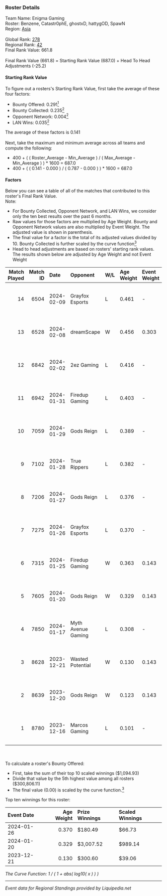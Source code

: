 ### Roster Details<br />
Team Name: Enigma Gaming<br />
Roster: Benzene, Catastr0phE, ghostxD, hattygOD, SpawN<br />
Region: [Asia]( ../standings_asia.md)<br />
<br />
Global Rank: [278](../standings_global.md)<br />
Regional Rank: [42]( ../standings_asia.md)<br />
Final Rank Value:  661.8<br />
<br />
Final Rank Value (661.8) = Starting Rank Value (687.0) + Head To Head Adjustments (-25.2)<br />

#### Starting Rank Value<br />
To figure out a rosters's Starting Rank Value, first take the average of these four factors:<br />
- Bounty Offered: 0.291[<sup>1</sup>](#table2)
- Bounty Collected: 0.235[<sup>2</sup>](#table1)
- Opponent Network: 0.004[<sup>2</sup>](#table1)
- LAN Wins: 0.035[<sup>2</sup>](#table1)

The average of these factors is 0.141<br />
<br />
Next, take the maximum and minimum average across all teams and compute the following:<br />
- 400 + ( ( Roster_Average - Min_Average ) / ( Max_Average - Min_Average ) ) * 1600 = 687.0
- 400 + ( ( 0.141 - 0.000 ) / ( 0.787 - 0.000 ) ) * 1600 = 687.0


#### Factors<br />
Below you can see a table of all of the matches that contributed to this roster's Final Rank Value.<br />
Note:<br />

- For Bounty Collected, Opponent Network, and LAN Wins, we consider only the ten best results over the past 6 months.
- Raw values for those factors are multiplied by Age Weight. Bounty and Opponent Network values are also multiplied by Event Weight. The adjusted value is shown in parenthesis.
- The final value for a factor is the total of its adjusted values divided by 10. Bounty Collected is further scaled by the curve function[<sup>3</sup>](#curveFunction)
- Head to head adjustments are based on rosters' starting rank values. The results shown below are adjusted by Age Weight and not Event Weight
<span id="table1"></span><br />


| Match Played | Match ID | Date       | Opponent           | W/L | Age Weight | Event Weight | Bounty Collected | Opponent Network | LAN Wins  | H2H Adj. | Roster                                         |
| -: | -: | :- | :- | :- | :- | :- | :- | :- | :- | -: | :- |
|           14 |     6504 | 2024-02-09 | Grayfox Esports    | L   | 0.461      | -            | -                | -                | -         |    -7.16 | Benzene, Catastr0phE, ghostxD, hattygOD, SpawN |
|           13 |     6528 | 2024-02-08 | dreamScape         | W   | 0.456      | 0.303        | 0.001 (0.000)    | 0.049 (0.007)    | 0 (0.000) |     6.61 | Benzene, Catastr0phE, ghostxD, hattygOD, SpawN |
|           12 |     6842 | 2024-02-02 | 2ez Gaming         | L   | 0.416      | -            | -                | -                | -         |    -7.51 | Benzene, Catastr0phE, ghostxD, hattygOD, SpawN |
|           11 |     6942 | 2024-01-31 | Firedup Gaming     | L   | 0.403      | -            | -                | -                | -         |    -7.79 | Benzene, Catastr0phE, ghostxD, hattygOD, SpawN |
|           10 |     7059 | 2024-01-29 | Gods Reign         | L   | 0.389      | -            | -                | -                | -         |    -2.75 | Benzene, Catastr0phE, ghostxD, hattygOD, SpawN |
|            9 |     7102 | 2024-01-28 | True Rippers       | L   | 0.382      | -            | -                | -                | -         |    -4.55 | Benzene, Catastr0phE, ghostxD, hattygOD, SpawN |
|            8 |     7206 | 2024-01-27 | Gods Reign         | L   | 0.376      | -            | -                | -                | -         |    -5.80 | Benzene, Catastr0phE, ghostxD, hattygOD, SpawN |
|            7 |     7275 | 2024-01-26 | Grayfox Esports    | L   | 0.370      | -            | -                | -                | -         |    -6.17 | Benzene, Catastr0phE, ghostxD, hattygOD, SpawN |
|            6 |     7315 | 2024-01-25 | Firedup Gaming     | W   | 0.363      | 0.143        | 0.000 (0.000)    | 0.032 (0.002)    | 0 (0.000) |     4.14 | Benzene, Catastr0phE, ghostxD, hattygOD, SpawN |
|            5 |     7605 | 2024-01-20 | Gods Reign         | W   | 0.329      | 0.143        | 0.086 (0.004)    | 0.461 (0.022)    | 1 (0.329) |     8.12 | Benzene, Catastr0phE, hattygOD, Rider, SpawN   |
|            4 |     7850 | 2024-01-17 | Myth Avenue Gaming | L   | 0.308      | -            | -                | -                | -         |    -5.04 | Benzene, Catastr0phE, ghostxD, hattygOD, SpawN |
|            3 |     8628 | 2023-12-21 | Wasted Potential   | W   | 0.130      | 0.143        | 0.000 (0.000)    | 0.003 (0.000)    | 0 (0.000) |     1.04 | Benzene, Catastr0phE, ghostxD, hattygOD, SpawN |
|            2 |     8639 | 2023-12-20 | Gods Reign         | W   | 0.123      | 0.143        | 0.086 (0.002)    | 0.461 (0.008)    | 0 (0.000) |     3.06 | Benzene, Catastr0phE, ghostxD, hattygOD, SpawN |
|            1 |     8780 | 2023-12-16 | Marcos Gaming      | L   | 0.101      | -            | -                | -                | -         |    -1.34 | Benzene, Catastr0phE, ghostxD, hattygOD, SpawN |

<br />
<span id="table2"></span><br />
To calculate a roster's Bounty Offered:<br />

- First, take the sum of their top 10 scaled winnings ($1,094.93)
- Divide that value by the 5th highest value among all rosters ($300,806.11)
- The final value (0.00) is scaled by the curve function.[<sup>3</sup>](#curveFunction)

Top ten winnings for this roster:<br />

| Event Date | Age Weight | Prize Winnings | Scaled Winnings |
| :- | -: | :- | :- |
| 2024-01-26 |      0.370 | $180.49        | $66.73          |
| 2024-01-20 |      0.329 | $3,007.52      | $989.14         |
| 2023-12-21 |      0.130 | $300.60        | $39.06          |


<span id="curveFunction"></span>_The Curve Function: 1 / ( 1 + abs( log10( x ) ) )_<br />

---
_Event data for Regional Standings provided by Liquipedia.net_<br />
